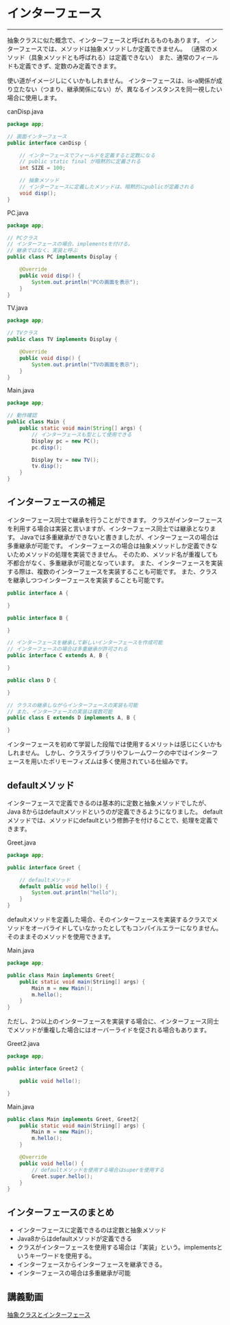 # インターフェース

---

抽象クラスに似た概念で、インターフェースと呼ばれるものもあります。
インターフェースでは、メソッドは抽象メソッドしか定義できません。
（通常のメソッド（具象メソッドとも呼ばれる）は定義できない）
また、通常のフィールドも定義できず、定数のみ定義できます。

使い道がイメージしにくいかもしれません。
インターフェースは、is-a関係が成り立たない（つまり、継承関係にない）が、異なるインスタンスを同一視したい場合に使用します。

canDisp.java

```java
package app;

// 画面インターフェース
public interface canDisp {

    // インターフェースでフィールドを定義すると定数になる
    // public static final が暗黙的に定義される
    int SIZE = 100;

    // 抽象メソッド
    // インターフェースに定義したメソッドは、暗黙的にpublicが定義される
    void disp();
}
```

PC.java

```java
package app;

// PCクラス
// インターフェースの場合、implementsを付ける。
// 継承ではなく、実装と呼ぶ
public class PC implements Display {

    @Override
    public void disp() {
        System.out.println("PCの画面を表示");
    }
}
```

TV.java

```java
package app;

// TVクラス
public class TV implements Display {

    @Override
    public void disp() {
        System.out.println("TVの画面を表示");
    }
}
```

Main.java

```java
package app;

// 動作確認
public class Main {
    public static void main(String[] args) {
        // インターフェースも型として使用できる
        Display pc = new PC();
        pc.disp();

        Display tv = new TV();
        tv.disp();
    }
}
```

## インターフェースの補足

インターフェース同士で継承を行うことができます。
クラスがインターフェースを利用する場合は実装と言いますが、インターフェース同士では継承となります。
Javaでは多重継承ができないと書きましたが、インターフェースの場合は多重継承が可能です。
インターフェースの場合は抽象メソッドしか定義できないためメソッドの処理を実装できません。
そのため、メソッド名が重複しても不都合がなく、多重継承が可能となっています。
また、インターフェースを実装する際は、複数のインターフェースを実装することも可能です。
また、クラスを継承しつつインターフェースを実装することも可能です。

```java
public interface A {

}

public interface B {

}

// インターフェースを継承して新しいインターフェースを作成可能
// インターフェースの場合は多重継承が許可される
public interface C extends A, B {

}

public class D {

}

// クラスの継承しながらインターフェースの実装も可能
// また、インターフェースの実装は複数可能
public class E extends D implements A, B {

}
```

インターフェースを初めて学習した段階では使用するメリットは感じにくいかもしれません。
しかし、クラスライブラリやフレームワークの中ではインターフェースを用いたポリモーフィズムは多く使用されている仕組みです。

## defaultメソッド

インターフェースで定義できるのは基本的に定数と抽象メソッドでしたが、
Java 8からはdefaultメソッドというのが定義できるようになりました。
defaultメソッドでは、メソッドにdefaultという修飾子を付けることで、処理を定義できます。

Greet.java

```java
package app;

public interface Greet {

    // defaultメソッド
    default public void hello() {
        System.out.println("hello");
    }
}
```

defaultメソッドを定義した場合、そのインターフェースを実装するクラスでメソッドをオーバライドしていなかったとしてもコンパイルエラーになりません。
そのままそのメソッドを使用できます。

Main.java

```java
package app;

public class Main implements Greet{
    public static void main(Striing[] args) {
        Main m = new Main();
        m.hello();
    }
}
```

ただし、2つ以上のインターフェースを実装する場合に、インターフェース同士でメソッドが重複した場合にはオーバーライドを促される場合もあります。

Greet2.java

```java
package app;

public interface Greet2 {

    public void hello();

}
```

Main.java

```java
public class Main implements Greet, Greet2{
    public static void main(Striing[] args) {
        Main m = new Main();
        m.hello();
    }

    @Override
    public void hello() {
        // defaultメソッドを使用する場合はsuperを使用する
        Greet.super.hello();
    }
}
```

## インターフェースのまとめ

- インターフェースに定義できるのは定数と抽象メソッド
- Java8からはdefaultメソッドが定義できる
- クラスがインターフェースを使用する場合は「実装」という。implementsというキーワードを使用する。
- インターフェースからインターフェースを継承できる。
- インターフェースの場合は多重継承が可能

## 講義動画

[抽象クラスとインターフェース](https://youtu.be/9d6UMif5neQ)
